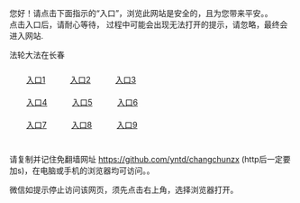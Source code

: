 您好！请点击下面指示的“入口”，浏览此网站是安全的，且为您带来平安。。 <br/>
点击入口后，请耐心等待， 过程中可能会出现无法打开的提示，请忽略，最终会进入网站. </br>

法轮大法在长春<br/>
<div style="padding:10px"><a style="margin:20px" target="_blank" href="https://d1d74ggudwnmai.cloudfront.net/2Qpsp?pmpssiqo" id="ccLink1" rel="nofollow">入口1</a> <a target="_blank" style="margin:20px" href="https://d11hn10utcmnkl.cloudfront.net/2Qpsp?wuaug" id="ccLink2" rel="nofollow">入口2</a> <a style="margin:20px" target="_blank" href="https://d2liil4tqf3buv.cloudfront.net/2Qpsp?qzldvm" id="ccLink3" rel="nofollow">入口3</a></div>

<div style="padding:10px" ><a style="margin:20px" target="_blank" href="https://d1d74ggudwnmai.cloudfront.net/2Qpsp?pmpssiqo" id="ccLink4" rel="nofollow">入口4</a> <a style="margin:20px" href="https://d11hn10utcmnkl.cloudfront.net/2Qpsp?wuaug" target="_blank" id="ccLink5" rel="nofollow">入口5</a> <a style="margin:20px" href="https://d2liil4tqf3buv.cloudfront.net/2Qpsp?qzldvm" target="_blank" id="ccLink6" rel="nofollow">入口6</a></div>

<div style="padding:10px"><a style="margin:20px" target="_blank" href="https://d1d74ggudwnmai.cloudfront.net/2Qpsp?pmpssiqo" id="ccLink7" rel="nofollow">入口7</a> <a style="margin:20px" href="https://d11hn10utcmnkl.cloudfront.net/2Qpsp?wuaug" target="_blank" id="ccLink8" rel="nofollow">入口8</a> <a style="margin:20px" target="_blank" href="https://d2liil4tqf3buv.cloudfront.net/2Qpsp?qzldvm" id="ccLink9" rel="nofollow">入口9</a></div>

<br/>



请复制并记住免翻墙网址 https://github.com/yntd/changchunzx (http后一定要加s)，在电脑或手机的浏览器均可访问。。<br/>

微信如提示停止访问该网页，须先点击右上角，选择浏览器打开。
